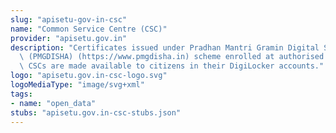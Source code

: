 ```yaml
---
slug: "apisetu-gov-in-csc"
name: "Common Service Centre (CSC)"
provider: "apisetu.gov.in"
description: "Certificates issued under Pradhan Mantri Gramin Digital Saksharta Abhiyaan\
  \ (PMGDISHA) (https://www.pmgdisha.in) scheme enrolled at authorised Training Centres/\
  \ CSCs are made available to citizens in their DigiLocker accounts."
logo: "apisetu.gov.in-csc-logo.svg"
logoMediaType: "image/svg+xml"
tags:
- name: "open_data"
stubs: "apisetu.gov.in-csc-stubs.json"
---
```

